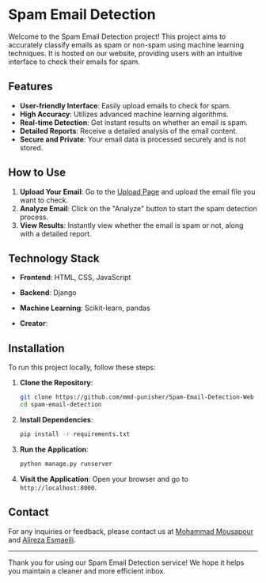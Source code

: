 # Spam Email Detection

Welcome to the Spam Email Detection project! This project aims to accurately classify emails as spam or non-spam using machine learning techniques. It is hosted on our website, providing users with an intuitive interface to check their emails for spam.

## Features

- **User-friendly Interface**: Easily upload emails to check for spam.
- **High Accuracy**: Utilizes advanced machine learning algorithms.
- **Real-time Detection**: Get instant results on whether an email is spam.
- **Detailed Reports**: Receive a detailed analysis of the email content.
- **Secure and Private**: Your email data is processed securely and is not stored.

## How to Use

1. **Upload Your Email**: Go to the [Upload Page]() and upload the email file you want to check.
2. **Analyze Email**: Click on the "Analyze" button to start the spam detection process.
3. **View Results**: Instantly view whether the email is spam or not, along with a detailed report.

## Technology Stack

- **Frontend**: HTML, CSS, JavaScript
- **Backend**: Django
- **Machine Learning**: Scikit-learn, pandas
- **Creator**: 

  [//]: # (- **Database**: )


## Installation

To run this project locally, follow these steps:

1. **Clone the Repository**:
    ```bash
    git clone https://github.com/mmd-punisher/Spam-Email-Detection-Web
    cd spam-email-detection
    ```

2. **Install Dependencies**:
    ```bash
    pip install -r requirements.txt
    ```

3. **Run the Application**:
    ```bash
    python manage.py runserver
    ```

4. **Visit the Application**:
    Open your browser and go to `http://localhost:8000`.

[//]: # (## Contributing)

[//]: # ()
[//]: # (We welcome contributions from the community! To contribute, follow these steps:)

[//]: # ()
[//]: # (1. Fork the repository.)

[//]: # (2. Create a new branch: `git checkout -b feature-branch-name`.)

[//]: # (3. Make your changes and commit them: `git commit -m 'Add new feature'`.)

[//]: # (4. Push to the branch: `git push origin feature-branch-name`.)

[//]: # (5. Create a pull request.)

[//]: # ()
[//]: # (## License)

[//]: # ()
[//]: # (This project is licensed under the MIT License. See the [LICENSE]&#40;LICENSE&#41; file for more details.)

## Contact

For any inquiries or feedback, please contact us at [Mohammad Mousapour](mailto:mohammadmoosapoor4@gmail.com) and [Alireza Esmaeili](mailto:alirezaesmaeili.cs@gmail.com).

---

Thank you for using our Spam Email Detection service! We hope it helps you maintain a cleaner and more efficient inbox.

